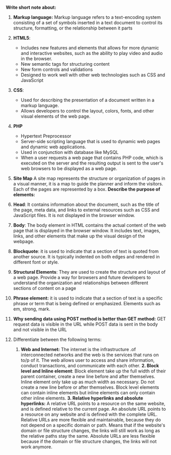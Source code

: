 **Write short note about:**
1. **Markup language:** Markup language refers to a text-encoding system consisting of a set of symbols inserted in a text document to control its structure, formatting, or the relationship between it parts
2. **HTML5**: 
	- Includes new features and elements that allows for more dynamic and interactive websites, such as the ability to play video and audio in the browser. 
	- New semantic tags for structuring content
	- New form controls and validations
	- Designed to work well with other web technologies such as CSS and JavaScript
3. **CSS**: 
	- Used for describing the presentation of a document written in a markup language. 
	- Allows developers to control the layout, colors, fonts, and other visual elements of the web page.
4. **PHP**
	- Hypertext Preprocessor
	- Server-side scripting language that is used to dynamic web pages and dynamic web applications. 
	- Used in conjunction with database like MySQL
	- When a user requests a web page that contains PHP code, which is executed on the server and the resulting output is sent to the user's web browsers to be displayed as a web page. 
5.  **Site Map**
	A site map represents the structure or organization of pages in a visual manner, it is a map to guide the planner and inform the visitors. Each of the pages are represented by a box. 
**Describe the purpose of elements:**
1. **Head**: It contains information about the document, such as the title of the page, meta data, and links to external resources such as CSS and JavaScript files. It is not displayed in the browser window.
2. **Body**: The body element in HTML contains the actual content of the web page that is displayed in the browser window. It includes text, images, links, and other elements that make up the visual design of the webpage. 
3. **Blockquote**: it is used to indicate that a section of text is quoted from another source. It is typically indented on both edges and rendered in different font or style.
4. **Structural Elements**: They are used to create the structure and layout of a web page. Provide a way for browsers and future developers to understand the organization and relationships between different sections of content on a page
5. **Phrase element:** it is used to indicate that a section of text is a specific phrase or term that is being defined or emphasized. Elements such as em, strong, mark. 
6. **Why sending data using POST method is better than GET method:** GET request data is visible in the URL while POST data is sent in the body and not visible in the URL

10. Differentiate between the following terms:
	1. **Web and Internet:** The internet is the infrastructure .of interconnected networks and the web is the services that runs on to/p of it. The web allows user to access and share information, conduct transactions, and communicate with each other. 
	**2. Block level and Inline element**: Block element take up the full width of their parent container, create a new line before and after themselves. Inline element only take up as much width as necessary. Do not create a new line before or after themselves. Block level elements can contain inline elements but inline elements can only contain other inline elements. 
	**3. Relative hyperlinks and absolute hyperlinks:** A relative URL points to a resource on the same website, and is defined relative to the current page. An absolute URL points to a resource on any website and is defined with the complete URL. Relative URLs are more flexible and maintainable, because they do not depend on a specific domain or path. Means that if the website's domain or file structure changes, the links will still work as long as the relative paths stay the same. Absolute URLs are less flexible because if the domain or file structure changes, the links will not work anymore. 